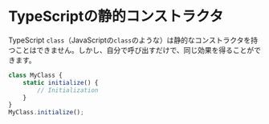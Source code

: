# TypeScriptの静的コンストラクタ

TypeScript `class`（JavaScriptの`class`のような）は静的なコンストラクタを持つことはできません。しかし、自分で呼び出すだけで、同じ効果を得ることができます。

```ts
class MyClass {
    static initialize() {
        // Initialization
    }
}
MyClass.initialize();
```
